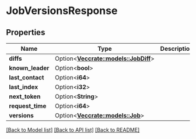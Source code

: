 # JobVersionsResponse

## Properties

Name | Type | Description | Notes
------------ | ------------- | ------------- | -------------
**diffs** | Option<[**Vec<crate::models::JobDiff>**](JobDiff.md)> |  | [optional]
**known_leader** | Option<**bool**> |  | [optional]
**last_contact** | Option<**i64**> |  | [optional]
**last_index** | Option<**i32**> |  | [optional]
**next_token** | Option<**String**> |  | [optional]
**request_time** | Option<**i64**> |  | [optional]
**versions** | Option<[**Vec<crate::models::Job>**](Job.md)> |  | [optional]

[[Back to Model list]](../README.md#documentation-for-models) [[Back to API list]](../README.md#documentation-for-api-endpoints) [[Back to README]](../README.md)


